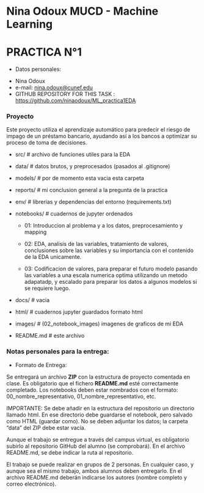 # Nina Odoux MUCD - Machine Learning 
# PRACTICA N°1

- Datos personales:


* Nina Odoux
* e-mail:  nina.odoux@cunef.edu
* GITHUB REPOSITORY FOR THIS TASK :  https://github.com/ninaodoux/ML_practica1EDA

### Proyecto

Este proyecto utiliza el aprendizaje automático para predecir el riesgo de impago de un préstamo bancario, ayudando así a los bancos a optimizar su proceso de toma de decisiones.

- src/          # archivo de funciones utiles para la EDA
- data/         # datos brutos, y  preprocesados (pasados al .gitignore)
- models/       # por de momento esta vacia esta carpeta
- reports/      # mi conclusion general a la pregunta de la practica
- env/          # librerias y dependencias del entorno (requirements.txt)
- notebooks/    # cuadernos de jupyter ordenados


    * 01: Introduccion al problema y a los datos, preprocesamiento y mapping


    * 02: EDA, analisis de las variables, tratamiento de valores, conclusiones sobre las variables y su importancia con el contenido de la EDA unicamente.


    * 03: Codificacion de valores, para preparar el futuro modelo pasando las variables a una escala numerica optima utilizando un metodo adapatadp, y escalado para preparar los datos a algunos modelos si se requiere luego. 




- docs/         # vacia
- html/         # cuadernos jupyter guardados formato html
- images/       # (02_notebook_images) imagenes de graficos de mi EDA

- README.md        # este archivo





### Notas personales para la entrega:

- Formato de Entrega: 

Se entregará un archivo **ZIP** con la estructura de proyecto comentada en clase. Es obligatorio que el fichero **README.md** esté correctamente completado. Los notebooks deben estar nombrados con el formato: 00_nombre_representativo, 01_nombre_representativo, etc.

 

IMPORTANTE: Se debe añadir en la estructura del repositorio un directorio llamado html. En ese directorio debe guardarse el notebook, pero salvado como HTML (guardar como). No se deben adjuntar los datos; la carpeta “data” del ZIP debe estar vacía.

Aunque el trabajo se entregue a través del campus virtual, es obligatorio subirlo al repositorio GitHub del alumno (se comprobará). En el archivo README.md, se debe indicar la ruta al repositorio.

El trabajo se puede realizar en grupos de 2 personas. En cualquier caso, y aunque sea el mismo trabajo, ambos alumnos deben entregarlo. En el archivo README.md deberán indicarse los autores (nombre completo y correo electrónico).